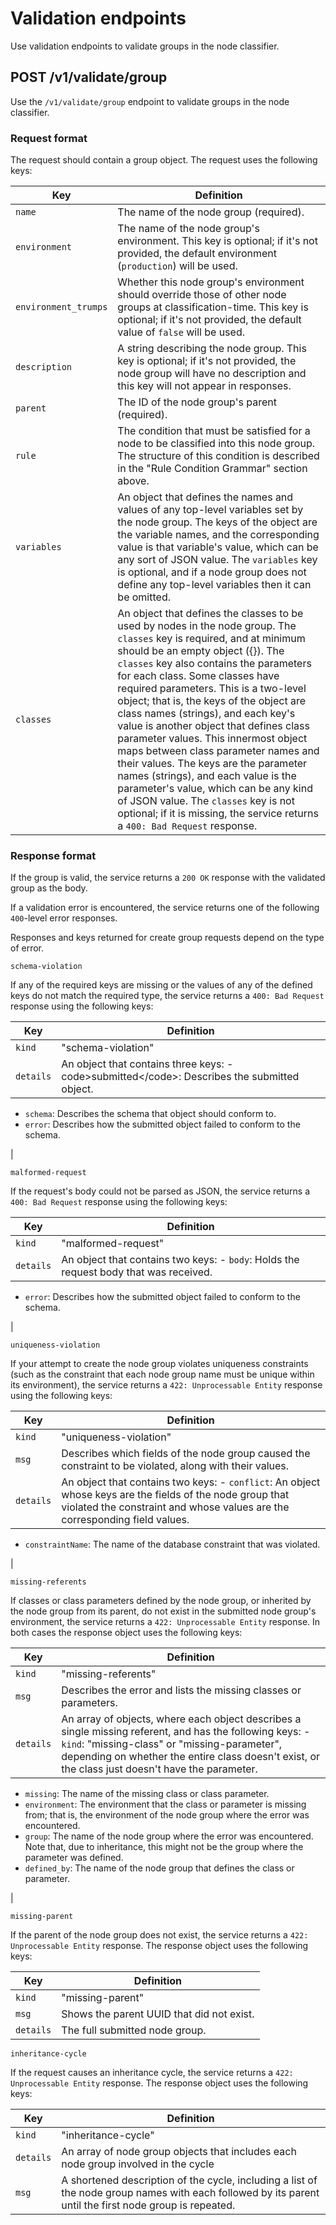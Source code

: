 # Validation endpoints

Use validation endpoints to validate groups in the node classifier.

## POST /v1/validate/group

Use the `/v1/validate/group` endpoint to validate groups in the node classifier.

### Request format

The request should contain a group object. The request uses the following keys:

|Key|Definition|
|---|----------|
|`name`|The name of the node group \(required\).|
|`environment`|The name of the node group's environment. This key is optional; if it's not provided, the default environment \(`production`\) will be used.|
|`environment_trumps`|Whether this node group's environment should override those of other node groups at classification-time. This key is optional; if it's not provided, the default value of `false` will be used.|
|`description`|A string describing the node group. This key is optional; if it's not provided, the node group will have no description and this key will not appear in responses.|
|`parent`|The ID of the node group's parent \(required\).|
|`rule`|The condition that must be satisfied for a node to be classified into this node group. The structure of this condition is described in the "Rule Condition Grammar" section above.|
|`variables`|An object that defines the names and values of any top-level variables set by the node group. The keys of the object are the variable names, and the corresponding value is that variable's value, which can be any sort of JSON value. The `variables` key is optional, and if a node group does not define any top-level variables then it can be omitted.|
|`classes`|An object that defines the classes to be used by nodes in the node group. The `classes` key is required, and at minimum should be an empty object \(\{\}\). The `classes` key also contains the parameters for each class. Some classes have required parameters. This is a two-level object; that is, the keys of the object are class names \(strings\), and each key's value is another object that defines class parameter values. This innermost object maps between class parameter names and their values. The keys are the parameter names \(strings\), and each value is the parameter's value, which can be any kind of JSON value. The `classes` key is not optional; if it is missing, the service returns a `400: Bad Request` response.|

### Response format

If the group is valid, the service returns a `200 OK` response with the validated group as the body.

If a validation error is encountered, the service returns one of the following `400`-level error responses.

Responses and keys returned for create group requests depend on the type of error.

`schema-violation`

If any of the required keys are missing or the values of any of the defined keys do not match the required type, the service returns a `400: Bad Request` response using the following keys:

|Key|Definition|
|---|----------|
|`kind`|"schema-violation"|
|`details`|An object that contains three keys: -   code\>submitted</code\>: Describes the submitted object.
-   `schema`: Describes the schema that object should conform to.
-   `error`: Describes how the submitted object failed to conform to the schema.

|

`malformed-request`

If the request's body could not be parsed as JSON, the service returns a `400: Bad Request` response using the following keys:

|Key|Definition|
|---|----------|
|`kind`|"malformed-request"|
|`details`|An object that contains two keys: -   `body`: Holds the request body that was received.
-   `error`: Describes how the submitted object failed to conform to the schema.

|

`uniqueness-violation`

If your attempt to create the node group violates uniqueness constraints \(such as the constraint that each node group name must be unique within its environment\), the service returns a `422: Unprocessable Entity` response using the following keys:

|Key|Definition|
|---|----------|
|`kind`|"uniqueness-violation"|
|`msg`|Describes which fields of the node group caused the constraint to be violated, along with their values.|
|`details`|An object that contains two keys: -   `conflict`: An object whose keys are the fields of the node group that violated the constraint and whose values are the corresponding field values.
-   `constraintName`: The name of the database constraint that was violated.

|

`missing-referents`

If classes or class parameters defined by the node group, or inherited by the node group from its parent, do not exist in the submitted node group's environment, the service returns a `422: Unprocessable Entity` response. In both cases the response object uses the following keys:

|Key|Definition|
|---|----------|
|`kind`|"missing-referents"|
|`msg`|Describes the error and lists the missing classes or parameters.|
|`details`|An array of objects, where each object describes a single missing referent, and has the following keys: -   `kind`: "missing-class" or "missing-parameter", depending on whether the entire class doesn't exist, or the class just doesn't have the parameter.
-   `missing`: The name of the missing class or class parameter.
-   `environment`: The environment that the class or parameter is missing from; that is, the environment of the node group where the error was encountered.
-   `group`: The name of the node group where the error was encountered. Note that, due to inheritance, this might not be the group where the parameter was defined.
-   `defined_by`: The name of the node group that defines the class or parameter.

|

`missing-parent`

If the parent of the node group does not exist, the service returns a `422: Unprocessable Entity` response. The response object uses the following keys:

|Key|Definition|
|---|----------|
|`kind`|"missing-parent"|
|`msg`|Shows the parent UUID that did not exist.|
|`details`|The full submitted node group.|

`inheritance-cycle`

If the request causes an inheritance cycle, the service returns a `422: Unprocessable Entity` response. The response object uses the following keys:

|Key|Definition|
|---|----------|
|`kind`|"inheritance-cycle"|
|`details`|An array of node group objects that includes each node group involved in the cycle|
|`msg`|A shortened description of the cycle, including a list of the node group names with each followed by its parent until the first node group is repeated.|

